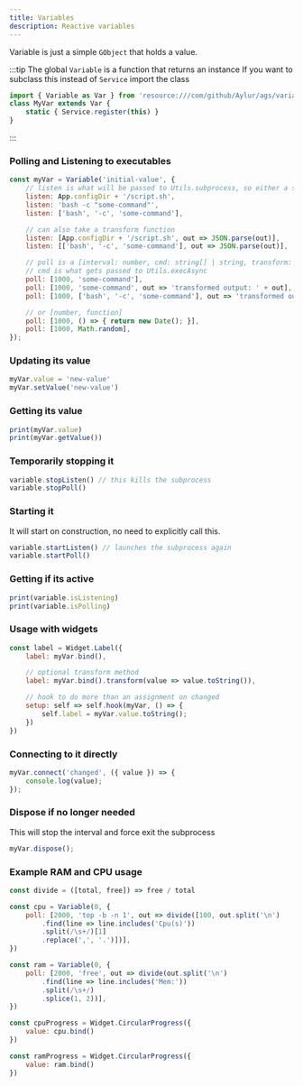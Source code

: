 ```yaml
---
title: Variables
description: Reactive variables
---
```


Variable is just a simple `GObject` that holds a value.

:::tip
The global `Variable` is a function that returns an instance
If you want to subclass this instead of `Service` import the class

```js
import { Variable as Var } from 'resource:///com/github/Aylur/ags/variable.js'
class MyVar extends Var {
    static { Service.register(this) }
}
```

:::

### Polling and Listening to executables

```js
const myVar = Variable('initial-value', {
    // listen is what will be passed to Utils.subprocess, so either a string or string[]
    listen: App.configDir + '/script.sh',
    listen: 'bash -c "some-command"',
    listen: ['bash', '-c', 'some-command'],

    // can also take a transform function
    listen: [App.configDir + '/script.sh', out => JSON.parse(out)],
    listen: [['bash', '-c', 'some-command'], out => JSON.parse(out)],

    // poll is a [interval: number, cmd: string[] | string, transform: (string) => any]
    // cmd is what gets passed to Utils.execAsync
    poll: [1000, 'some-command'],
    poll: [1000, 'some-command', out => 'transformed output: ' + out],
    poll: [1000, ['bash', '-c', 'some-command'], out => 'transformed output: ' + out],

    // or [number, function]
    poll: [1000, () => { return new Date(); }],
    poll: [1000, Math.random],
});
```

### Updating its value

```js
myVar.value = 'new-value'
myVar.setValue('new-value')
```

### Getting its value

```js
print(myVar.value)
print(myVar.getValue())
```

### Temporarily stopping it

```js
variable.stopListen() // this kills the subprocess
variable.stopPoll()
```

### Starting it

It will start on construction, no need to explicitly call this.

```js
variable.startListen() // launches the subprocess again 
variable.startPoll()
```

### Getting if its active

```js
print(variable.isListening)
print(variable.isPolling)
```

### Usage with widgets

```js
const label = Widget.Label({
    label: myVar.bind(),

    // optional transform method
    label: myVar.bind().transform(value => value.toString()),

    // hook to do more than an assignment on changed
    setup: self => self.hook(myVar, () => {
        self.label = myVar.value.toString();
    })
})
```

### Connecting to it directly

```js
myVar.connect('changed', ({ value }) => {
    console.log(value);
});
```

### Dispose if no longer needed

This will stop the interval and force exit the subprocess

```js
myVar.dispose();
```

### Example RAM and CPU usage

```js
const divide = ([total, free]) => free / total

const cpu = Variable(0, {
    poll: [2000, 'top -b -n 1', out => divide([100, out.split('\n')
        .find(line => line.includes('Cpu(s)'))
        .split(/\s+/)[1]
        .replace(',', '.')])],
})

const ram = Variable(0, {
    poll: [2000, 'free', out => divide(out.split('\n')
        .find(line => line.includes('Mem:'))
        .split(/\s+/)
        .splice(1, 2))],
})

const cpuProgress = Widget.CircularProgress({
    value: cpu.bind()
})

const ramProgress = Widget.CircularProgress({
    value: ram.bind()
})
```
